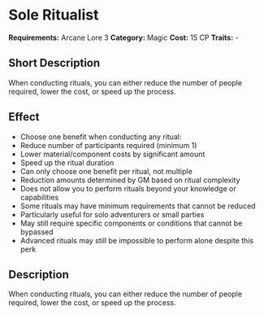# Sole Ritualist

**Requirements:** Arcane Lore 3
**Category:** Magic
**Cost:** 15 CP
**Traits:** -


## Short Description
When conducting rituals, you can either reduce the number of people required, lower the cost, or speed up the process.

## Effect
- Choose one benefit when conducting any ritual:
- Reduce number of participants required (minimum 1)
- Lower material/component costs by significant amount
- Speed up the ritual duration
- Can only choose one benefit per ritual, not multiple
- Reduction amounts determined by GM based on ritual complexity
- Does not allow you to perform rituals beyond your knowledge or capabilities
- Some rituals may have minimum requirements that cannot be reduced
- Particularly useful for solo adventurers or small parties
- May still require specific components or conditions that cannot be bypassed
- Advanced rituals may still be impossible to perform alone despite this perk

## Description
When conducting rituals, you can either reduce the number of people required, lower the cost, or speed up the process.